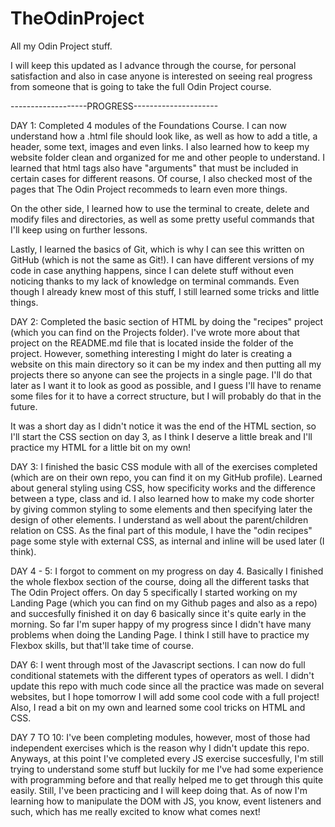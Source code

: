 # TheOdinProject
All my Odin Project stuff.

I will keep this updated as I advance through the course, for personal satisfaction and also in case anyone is interested on seeing real progress from someone that is going to take the full Odin Project course.

-------------------PROGRESS---------------------

DAY 1: Completed 4 modules of the Foundations Course. I can now understand how a .html file should look like, as well as how to add a title, a header, some text, images and even links. I also learned how to keep my website folder clean and organized for me and other people to understand. I learned that html tags also have "arguments" that must be included in certain cases for different reasons. Of course, I also checked most of the pages that The Odin Project recommeds to learn even more things. 

On the other side, I learned how to use the terminal to create, delete and modify files and directories, as well as some pretty useful commands that I'll keep using on further lessons.

Lastly, I learned the basics of Git, which is why I can see this written on GitHub (which is not the same as Git!). I can have different versions of my code in case anything happens, since I can delete stuff without even noticing thanks to my lack of knowledge on terminal commands. Even though I already knew most of this stuff, I still learned some tricks and little things.

DAY 2: Completed the basic section of HTML by doing the "recipes" project (which you can find on the Projects folder). I've wrote more about that project on the README.md file that is located inside the folder of the project. However, something interesting I might do later is creating a website on this main directory so it can be my index and then putting all my projects there so anyone can see the projects in a single page. I'll do that later as I want it to look as good as possible, and I guess I'll have to rename some files for it to have a correct structure, but I will probably do that in the future.

It was a short day as I didn't notice it was the end of the HTML section, so I'll start the CSS section on day 3, as I think I deserve a little break and I'll practice my HTML for a little bit on my own!

DAY 3: I finished the basic CSS module with all of the exercises completed (which are on their own repo, you can find it on my GitHub profile). Learned about general styling using CSS, how specificity works and the difference between a type, class and id. I also learned how to make my code shorter by giving common styling to some elements and then specifying later the design of other elements. I understand as well about the parent/children relation on CSS. As the final part of this module, I have the "odin recipes" page some style with external CSS, as internal and inline will be used later (I think).

DAY 4 - 5: I forgot to comment on my progress on day 4. Basically I finished the whole flexbox section of the course, doing all the different tasks that The Odin Project offers. On day 5 specifically I started working on my Landing Page (which you can find on my Github pages and also as a repo) and succesfully finished it on day 6 basically since it's quite early in the morning. So far I'm super happy of my progress since I didn't have many problems when doing the Landing Page. I think I still have to practice my Flexbox skills, but that'll take time of course.

DAY 6: I went through most of the Javascript sections. I can now do full conditional statemets with the different types of operators as well. I didn't update this repo with much code since all the practice was made on several websites, but I hope tomorrow I will add some cool code with a full project! Also, I read a bit on my own and learned some cool tricks on HTML and CSS.

DAY 7 TO 10: I've been completing modules, however, most of those had independent exercises which is the reason why I didn't update this repo. Anyways, at this point I've completed every JS exercise succesfully, I'm still trying to understand some stuff but luckily for me I've had some experience with programming before and that really helped me to get through this quite easily. Still, I've been practicing and I will keep doing that. As of now I'm learning how to manipulate the DOM with JS, you know, event listeners and such, which has me really excited to know what comes next!